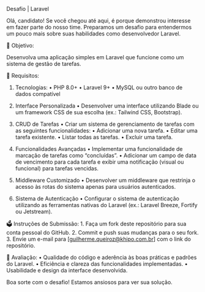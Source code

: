 Desafio | Laravel

Olá, candidato! Se você chegou até aqui, é porque demonstrou interesse em fazer parte do nosso time. Preparamos um desafio para entendermos um pouco mais sobre suas habilidades como desenvolvedor Laravel.

🚀 Objetivo:

Desenvolva uma aplicação simples em Laravel que funcione como um sistema de gestão de tarefas.

📜 Requisitos:

1. Tecnologias:
	•	PHP 8.0+
	•	Laravel 9+
	•	MySQL ou outro banco de dados compatível

1. Interface Personalizada
	•	Desenvolver uma interface utilizando Blade ou um framework CSS de sua escolha (ex.: Tailwind CSS, Bootstrap).

2. CRUD de Tarefas
	•	Criar um sistema de gerenciamento de tarefas com as seguintes funcionalidades:
	•	Adicionar uma nova tarefa.
	•	Editar uma tarefa existente.
	•	Listar todas as tarefas.
	•	Excluir uma tarefa.

3. Funcionalidades Avançadas
	•	Implementar uma funcionalidade de marcação de tarefas como “concluídas”.
	•	Adicionar um campo de data de vencimento para cada tarefa e exibir uma notificação (visual ou funcional) para tarefas vencidas.

4. Middleware Customizado
	•	Desenvolver um middleware que restrinja o acesso às rotas do sistema apenas para usuários autenticados.

5. Sistema de Autenticação
	•	Configurar o sistema de autenticação utilizando as ferramentas nativas do Laravel (ex.: Laravel Breeze, Fortify ou Jetstream).

🗳️ Instruções de Submissão:
	1.	Faça um fork deste repositório para sua conta pessoal do GitHub.
	2.	Commit e push suas mudanças para o seu fork.
	3.	Envie um e-mail para [guilherme.queiroz@khipo.com.br] com o link do repositório.

🧪 Avaliação:
	•	Qualidade do código e aderência às boas práticas e padrões do Laravel.
	•	Eficiência e clareza das funcionalidades implementadas.
	•	Usabilidade e design da interface desenvolvida.

Boa sorte com o desafio! Estamos ansiosos para ver sua solução.
